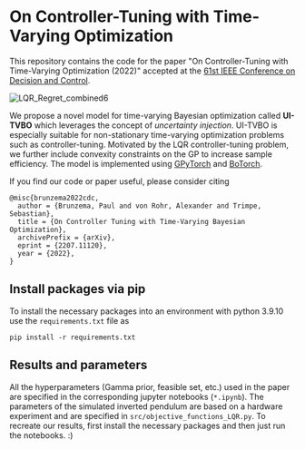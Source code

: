 # On Controller-Tuning with Time-Varying Optimization
This repository contains the code for the paper "On Controller-Tuning with Time-Varying Optimization (2022)" accepted at the [61st IEEE Conference on Decision and Control](https://cdc2022.ieeecss.org/).

![LQR_Regret_combined6](https://user-images.githubusercontent.com/49341051/158646082-e957109f-cd6a-4a43-8d78-6e9a373f4aab.png)

We propose a novel model for time-varying Bayesian optimization called **UI-TVBO** which leverages the concept of *uncertainty injection*. UI-TVBO is especially suitable for non-stationary time-varying optimization problems such as controller-tuning. Motivated by the LQR controller-tuning problem, we further include convexity constraints on the GP to increase sample efficiency. The model is implemented using [GPyTorch](https://gpytorch.ai) and [BoTorch](https://botorch.org).

If you find our code or paper useful, please consider citing
```
@misc{brunzema2022cdc,
  author = {Brunzema, Paul and von Rohr, Alexander and Trimpe, Sebastian},
  title = {On Controller Tuning with Time-Varying Bayesian Optimization},
  archivePrefix = {arXiv},
  eprint = {2207.11120},
  year = {2022},
}
```


## Install packages via pip

To install the necessary packages into an environment with python 3.9.10 use the `requirements.txt` file as

```
pip install -r requirements.txt
```

## Results and parameters

All the hyperparameters (Gamma prior, feasible set, etc.) used in the paper are specified in the corresponding jupyter notebooks (`*.ipynb`). The parameters of the simulated inverted pendulum are based on a hardware experiment and are specified in `src/objective_functions_LQR.py`.
To recreate our results, first install the necessary packages and then just run the notebooks. :)

